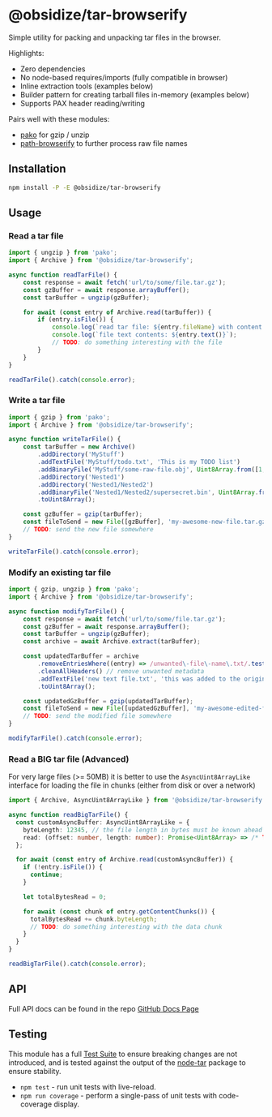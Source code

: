 # @obsidize/tar-browserify

Simple utility for packing and unpacking tar files in the browser.

Highlights:

- Zero dependencies
- No node-based requires/imports (fully compatible in browser)
- Inline extraction tools (examples below)
- Builder pattern for creating tarball files in-memory (examples below)
- Supports PAX header reading/writing

Pairs well with these modules:

- [pako](https://www.npmjs.com/package/pako) for gzip / unzip
- [path-browserify](https://www.npmjs.com/package/path-browserify) to further process raw file names

## Installation

```bash
npm install -P -E @obsidize/tar-browserify
```

## Usage

### Read a tar file

```typescript
import { ungzip } from 'pako';
import { Archive } from '@obsidize/tar-browserify';

async function readTarFile() {
	const response = await fetch('url/to/some/file.tar.gz');
	const gzBuffer = await response.arrayBuffer();
	const tarBuffer = ungzip(gzBuffer);

	for await (const entry of Archive.read(tarBuffer)) {
		if (entry.isFile()) {
			console.log(`read tar file: ${entry.fileName} with content length ${entry.content!.byteLength}`);
			console.log(`file text contents: ${entry.text()}`);
			// TODO: do something interesting with the file
		}
	}
}

readTarFile().catch(console.error);
```

### Write a tar file

```typescript
import { gzip } from 'pako';
import { Archive } from '@obsidize/tar-browserify';

async function writeTarFile() {
	const tarBuffer = new Archive()
		.addDirectory('MyStuff')
		.addTextFile('MyStuff/todo.txt', 'This is my TODO list')
		.addBinaryFile('MyStuff/some-raw-file.obj', Uint8Array.from([1, 2, 3, 4, 5]))
		.addDirectory('Nested1')
		.addDirectory('Nested1/Nested2')
		.addBinaryFile('Nested1/Nested2/supersecret.bin', Uint8Array.from([6, 7, 8, 9]))
		.toUint8Array();

	const gzBuffer = gzip(tarBuffer);
	const fileToSend = new File([gzBuffer], 'my-awesome-new-file.tar.gz');
	// TODO: send the new file somewhere
}

writeTarFile().catch(console.error);
```

### Modify an existing tar file

```typescript
import { gzip, ungzip } from 'pako';
import { Archive } from '@obsidize/tar-browserify';

async function modifyTarFile() {
	const response = await fetch('url/to/some/file.tar.gz');
	const gzBuffer = await response.arrayBuffer();
	const tarBuffer = ungzip(gzBuffer);
	const archive = await Archive.extract(tarBuffer);

	const updatedTarBuffer = archive
		.removeEntriesWhere((entry) => /unwanted\-file\-name\.txt/.test(entry.fileName))
		.cleanAllHeaders() // remove unwanted metadata
		.addTextFile('new text file.txt', 'this was added to the original tar file!')
		.toUint8Array();

	const updatedGzBuffer = gzip(updatedTarBuffer);
	const fileToSend = new File([updatedGzBuffer], 'my-awesome-edited-file.tar.gz');
	// TODO: send the modified file somewhere
}

modifyTarFile().catch(console.error);
```

### Read a BIG tar file (Advanced)

For very large files (>= 50MB) it is better to use the `AsyncUint8ArrayLike`
interface for loading the file in chunks (either from disk or over a network)

```typescript
import { Archive, AsyncUint8ArrayLike } from '@obsidize/tar-browserify';

async function readBigTarFile() {
  const customAsyncBuffer: AsyncUint8ArrayLike = {
    byteLength: 12345, // the file length in bytes must be known ahead of time
    read: (offset: number, length: number): Promise<Uint8Array> => /* TODO: return chunk from disk or network request */
  };

  for await (const entry of Archive.read(customAsyncBuffer)) {
    if (!entry.isFile()) {
      continue;
    }

	let totalBytesRead = 0;

	for await (const chunk of entry.getContentChunks()) {
	  totalBytesRead += chunk.byteLength;
      // TODO: do something interesting with the data chunk
	}
  }
}

readBigTarFile().catch(console.error);
```

## API

Full API docs can be found in the repo [GitHub Docs Page](https://jospete.github.io/obsidize-tar-browserify/)

## Testing

This module has a full [Test Suite](https://github.com/jospete/obsidize-tar-browserify/tree/master/tests)
to ensure breaking changes are not introduced, and is tested against the output
of the [node-tar](https://www.npmjs.com/package/tar) package to ensure stability.

- `npm test` - run unit tests with live-reload.
- `npm run coverage` - perform a single-pass of unit tests with code-coverage display.
